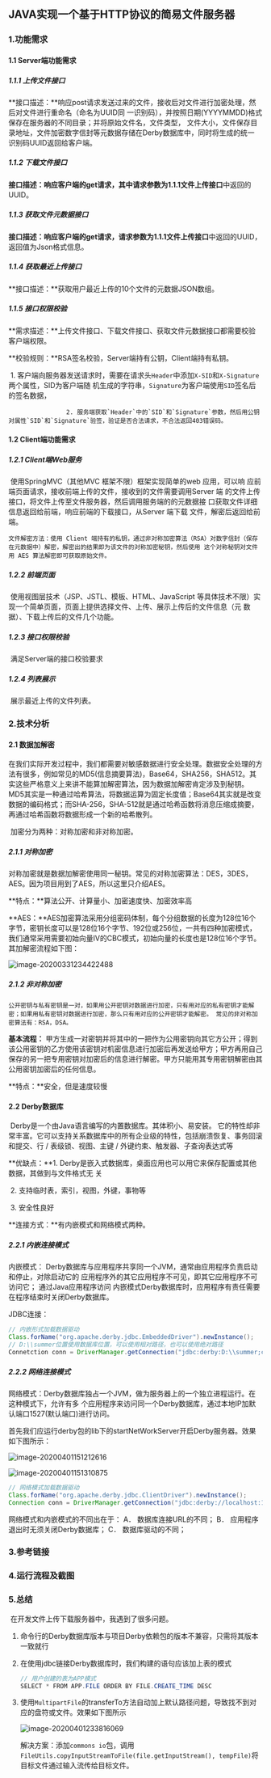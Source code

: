 ##                  JAVA实现一个基于HTTP协议的简易文件服务器                                                         

### 1.功能需求

#### 1.1 Server端功能需求

##### 1.1.1 上传文件接口

**接口描述：**响应post请求发送过来的文件，接收后对文件进行加密处理，然后对文件进行重命名（命名为UUID同					一识别码），并按照日期(YYYYMMDD)格式保存在服务器的不同目录；并将原始文件名，文件类型，					文件大小，文件保存目录地址，文件加密数字信封等元数据存储在Derby数据库中，同时将生成的统一					识别码UUID返回给客户端。

##### 1.1.2 下载文件接口 

**接口描述：**响应客户端的get请求，其中请求参数为**1.1.1文件上传接口**中返回的UUID。

##### 1.1.3 获取文件元数据接口

**接口描述：**响应客户端的get请求，请求参数为**1.1.1文件上传接口**中返回的UUID，返回值为Json格式信息。

##### 1.1.4 获取最近上传接口

**接口描述：**获取用户最近上传的10个文件的元数据JSON数组。

##### 1.1.5 接口权限校验

**需求描述：**上传文件接口、下载文件接口、获取文件元数据接口都需要校验客户端权限。

**校验规则：**RSA签名校验，Server端持有公钥，Client端持有私钥。

​	1. 客户端向服务器发送请求时，需要在请求头`Header`中添加`X-SID`和`X-Signature`两个属性，SID为客户端随		机生成的字符串，`Signature`为客户端使用`SID`签名后的签名数据，

   					2. 服务端获取`Header`中的`SID`和`Signature`参数，然后用公钥对属性`SID`和`Signature`验签，验证是否合法请求，不合法返回403错误码。

#### 1.2 Client端功能需求

##### 1.2.1 Client端Web服务

​	使用SpringMVC（其他MVC 框架不限）框架实现简单的web 应用，可以响 应前端页面请求，接收前端上传的文件，接收到的文件需要调用Server 端 的文件上传接口，将文件上传至文件服务器，然后调用服务端的的元数据接 口获取文件详细信息返回给前端，响应前端的下载接口，从Server 端下载 文件，解密后返回给前端。 

```
文件解密方法：使用 Client 端持有的私钥，通过非对称加密算法（RSA）对数字信封（保存在元数据中）解密，解密出的结果即为该文件的对称加密秘钥，然后使用 这个对称秘钥对文件用 AES 算法解密即可获取原始文件。 
```

##### 1.2.2 前端页面

​	使用视图层技术（JSP、JSTL、模板、HTML、JavaScript 等具体技术不限）实 现一个简单页面，页面上提供选择文件、上传、展示上传后的文件信息（元 数据）、下载上传后的文件几个功能。 

##### 1.2.3 接口权限校验

​	满足Server端的接口校验要求

##### 1.2.4 列表展示

​	展示最近上传的文件列表。

### 2.技术分析

#### 2.1 数据加解密

​	在我们实际开发过程中，我们都需要对敏感数据进行安全处理。数据安全处理的方法有很多，例如常见的MD5(信息摘要算法)，Base64，SHA256，SHA512。其实这些严格意义上来讲不能算加解密算法，因为数据加解密肯定涉及到秘钥。MD5其实是一种通过哈希算法，将数据运算为固定长度值；Base64其实就是改变数据的编码格式；而SHA-256，SHA-512就是通过哈希函数将消息压缩成摘要，再通过哈希函数将数据形成一个新的哈希散列。

​	加密分为两种：对称加密和非对称加密。

##### 2.1.1 对称加密

​	对称加密就是数据加解密使用同一秘钥。常见的对称加密算法：DES，3DES，AES。因为项目用到了AES，所以这里只介绍AES。

**特点：**算法公开、计算量小、加密速度快、加密效率高 

**AES：**AES加密算法采用分组密码体制，每个分组数据的长度为128位16个字节，密钥长度可以是128位16个字节、192位或256位，一共有四种加密模式，我们通常采用需要初始向量IV的CBC模式，初始向量的长度也是128位16个字节。其加解密流程如下图：

![image-20200331234422488](readme.assets/image-20200331234422488.png)

##### 2.1.2 非对称加密

 	公开密钥与私有密钥是一对，如果用公开密钥对数据进行加密，只有用对应的私有密钥才能解密；如果用私有密钥对数据进行加密，那么只有用对应的公开密钥才能解密。 常见的非对称加密算法有：RSA，DSA。

**基本流程：** 甲方生成一对密钥并将其中的一把作为公用密钥向其它方公开；得到该公用密钥的乙方使用该密钥对机密信息进行加密后再发送给甲方；甲方再用自己保存的另一把专用密钥对加密后的信息进行解密。甲方只能用其专用密钥解密由其公用密钥加密后的任何信息。 

**特点：**安全，但是速度较慢

#### 2.2 Derby数据库

​	Derby是一个由Java语言编写的内置数据库。其体积小、易安装。 它的特性却非常丰富。它可以支持关系数据库中的所有企业级的特性，包括崩溃恢复、事务回滚和提交、行 / 表级锁、视图、主键 / 外键约束、触发器、子查询表达式等 

**优缺点：**1. Derby是嵌入式数据库，桌面应用也可以用它来保存配置或其他数据，其做到与文件格式无					关

​				2. 支持临时表，索引，视图，外键，事物等

​				3. 安全性良好

**连接方式：**有内嵌模式和网络模式两种。

##### 2.2.1 内嵌连接模式

内嵌模式： Derby数据库与应用程序共享同一个JVM，通常由应用程序负责启动和停止，对除启动它的					应用程序外的其它应用程序不可见，即其它应用程序不可访问它；  通过Java应用程序访问					内嵌模式Derby数据库时，应用程序有责任需要在程序结束时关闭Derby数据库。

JDBC连接：

```java
// 内嵌形式加载数据驱动
Class.forName("org.apache.derby.jdbc.EmbeddedDriver").newInstance();
// D:\\summer位置使用数据库位置，可以使用相对路径，也可以使用绝对路径
Connetction conn = DriverManager.getConnection("jdbc:derby:D:\\summer;create=true'");
```

##### 2.2.2 网络连接模式

网络模式：Derby数据库独占一个JVM，做为服务器上的一个独立进程运行。在这种模式下，允许有多				个应用程序来访问同一个Derby数据库，通过本地IP加默认端口1527(默认端口)进行访问。

首先我们应运行derby包的lib下的startNetWorkServer开启Derby服务器。效果如下图所示：

![image-20200401151212616](readme.assets/image-20200401151212616.png)

![image-20200401151310875](readme.assets/image-20200401151310875.png)

```java
// 网络模式加载数据驱动
Class.forName("org.apache.derby.jdbc.ClientDriver").newInstance();
Connection conn = DriverManager.getConnection("jdbc:derby://localhost:1527/summer");
```

网络模式和内嵌模式的不同出在于：
A． 数据库连接URL的不同；
B． 应用程序退出时无须关闭Derby数据库；
C． 数据库驱动的不同； 

### 3.参考链接

[博客1]:https://www.cnblogs.com/wkfvawl/p/12091358.html	"Derby数据库的使用"
[博客2]:https://blog.csdn.net/weixin_42518062/article/details/104534608	"SpringBoot实现文件上传下载"
[博客3]:https://blog.csdn.net/gnail_oug/article/details/80324120?depth_1-utm_source=distribute.pc_relevant.none-task&utm_source=distribute.pc_relevant.none-task	"SpringBoot文件上传"
[博客4]:https://www.cnblogs.com/jpfss/p/11014737.html	"数据加解密服务"
[博客5]:https://www.jianshu.com/p/3840b344b27c?utm_campaign=maleskine&amp;utm_content=note&amp;utm_medium=seo_notes&amp;utm_source=recommendation	"AES算法"

### 4.运行流程及截图

### 5.总结

​	在开发文件上传下载服务器中，我遇到了很多问题。

1.  命令行的Derby数据库版本与项目Derby依赖包的版本不兼容，只需将其版本一致就行

2. 在使用jdbc链接Derby数据库时，我们构建的语句应该加上表的模式

   ```java
   // 用户创建的表为APP模式
   SELECT * FROM APP.FILE ORDER BY FILE.CREATE_TIME DESC
   ```

3. 使用`MultipartFile`的transferTo方法自动加上默认路径问题，导致找不到对应的盘符或文件。效果如下图所示

   ![image-20200401233816069](readme.assets/image-20200401233816069.png)

   解决方案：添加`commons io`包，调用` FileUtils.copyInputStreamToFile(file.getInputStream(), tempFile)`将目标文件通过输入流传给目标文件。



